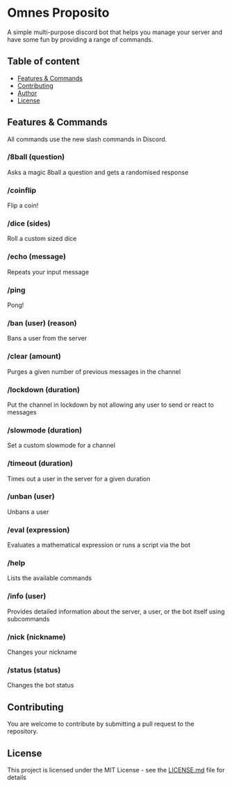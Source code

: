 # Omnes Proposito

A simple multi-purpose discord bot that helps you manage your server and have some fun by providing a range of commands.

## Table of content

- [Features & Commands](#features--commands)
- [Contributing](#contributing)
- [Author](#author)
- [License](#license)

## Features & Commands

All commands use the new slash commands in Discord.

### /8ball (question)

Asks a magic 8ball a question and gets a randomised response

### /coinflip

Flip a coin!

### /dice (sides)

Roll a custom sized dice

### /echo (message)

Repeats your input message

### /ping

Pong!

### /ban (user) (reason)

Bans a user from the server

### /clear (amount)

Purges a given number of previous messages in the channel

### /lockdown (duration)

Put the channel in lockdown by not allowing any user to send or react to messages

### /slowmode (duration)

Set a custom slowmode for a channel

### /timeout (duration)

Times out a user in the server for a given duration

### /unban (user)

Unbans a user

### /eval (expression)

Evaluates a mathematical expression or runs a script via the bot

### /help

Lists the available commands

### /info (user)

Provides detailed information about the server, a user, or the bot itself using subcommands

### /nick (nickname)

Changes your nickname

### /status (status)

Changes the bot status

## Contributing

You are welcome to contribute by submitting a pull request to the repository.

## License

This project is licensed under the MIT License - see the [LICENSE.md](LICENSE) file for details
